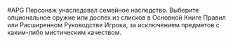 #APG
Персонаж унаследовал семейное наследство. Выберите опциональное оружие или доспех из списков в Основной Книге Правил или Расширенном Руководстве Игрока, за исключением предметов с каким-либо мистическим качеством. 